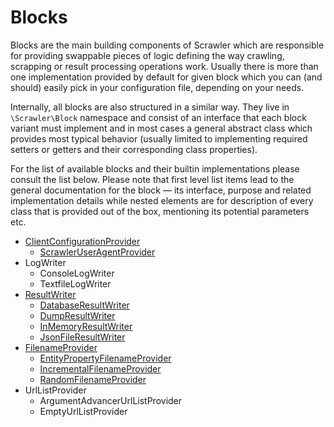 # Blocks
Blocks are the main building components of Scrawler which are
responsible for providing swappable pieces of logic defining
the way crawling, scrapping or result processing operations
work. Usually there is more than one implementation provided by
default for given block which you can (and should) easily pick
in your configuration file, depending on your needs.

Internally, all blocks are also structured in a similar way.
They live in `\Scrawler\Block` namespace and consist of an
interface that each block variant must implement and in most
cases a general abstract class which provides most typical
behavior (usually limited to implementing required setters or
getters and their corresponding class properties).

For the list of available blocks and their builtin implementations
please consult the list below. Please note that first level list
items lead to the general documentation for the block — its interface,
purpose and related implementation details while nested elements are
for description of every class that is provided out of the box,
mentioning its potential parameters etc.

- [ClientConfigurationProvider](blocks/clientconfigurationprovider.md)
	- [ScrawlerUserAgentProvider](blocks/clientconfigurationprovider.md#scrawleruseragentprovider)
- LogWriter
	- ConsoleLogWriter
	- TextfileLogWriter
- [ResultWriter](blocks/resultwriter.md)
	- [DatabaseResultWriter](blocks/resultwriter.md#databaseresultwriter)
	- [DumpResultWriter](blocks/resultwriter.md#dumpresultwriter)
	- [InMemoryResultWriter](blocks/resultwriter.md#inmemoryresultwriter)
	- [JsonFileResultWriter](blocks/resultwriter.md#jsonfileresultwriter)
- [FilenameProvider](blocks/filenameprovider.md)
    - [EntityPropertyFilenameProvider](blocks/filenameprovider.md#entitypropertyfilenameprovider)
    - [IncrementalFilenameProvider](blocks/filenameprovider.md#incrementalfilenameprovider)
    - [RandomFilenameProvider](blocks/filenameprovider.md#randomfilenameprovider)
- UrlListProvider
	- ArgumentAdvancerUrlListProvider
	- EmptyUrlListProvider
